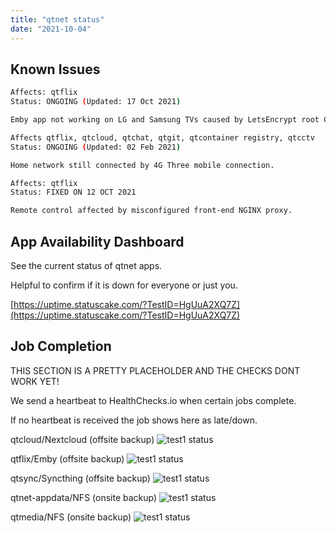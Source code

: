 ```yaml
---
title: "qtnet status"
date: "2021-10-04"
---
```

## Known Issues

```bash
Affects: qtflix
Status: ONGOING (Updated: 17 Oct 2021)

Emby app not working on LG and Samsung TVs caused by LetsEncrypt root CA expiration.
```


```bash
Affects qtflix, qtcloud, qtchat, qtgit, qtcontainer registry, qtcctv
Status: ONGOING (Updated: 02 Feb 2021)

Home network still connected by 4G Three mobile connection.
```


```bash
Affects: qtflix
Status: FIXED ON 12 OCT 2021

Remote control affected by misconfigured front-end NGINX proxy.
```



## App Availability Dashboard

See the current status of qtnet apps.

Helpful to confirm if it is down for everyone or just you.

[https://uptime.statuscake.com/?TestID=HgUuA2XQ7Z](https://uptime.statuscake.com/?TestID=HgUuA2XQ7Z)


## Job Completion

THIS SECTION IS A PRETTY PLACEHOLDER AND THE CHECKS DONT WORK YET!

We send a heartbeat to HealthChecks.io when certain jobs complete.

If no heartbeat is received the job shows here as late/down.


qtcloud/Nextcloud (offsite backup)
![test1 status](https://healthchecks.io/badge/929328ec-f605-456e-b65c-7912ee/VMPDtvYy/test1.svg)


qtflix/Emby (offsite backup)
![test1 status](https://healthchecks.io/badge/929328ec-f605-456e-b65c-7912ee/VMPDtvYy/test1.svg)


qtsync/Syncthing (offsite backup)
![test1 status](https://healthchecks.io/badge/929328ec-f605-456e-b65c-7912ee/VMPDtvYy/test1.svg)


qtnet-appdata/NFS (onsite backup)
![test1 status](https://healthchecks.io/badge/929328ec-f605-456e-b65c-7912ee/VMPDtvYy/test1.svg)


qtmedia/NFS (onsite backup)
![test1 status](https://healthchecks.io/badge/929328ec-f605-456e-b65c-7912ee/VMPDtvYy/test1.svg)
